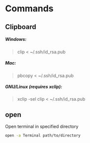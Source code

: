 # Commands

## Clipboard
##### Windows:

> clip < ~/.ssh/id_rsa.pub

##### Mac:

> pbcopy < ~/.ssh/id_rsa.pub

##### GNU/Linux (requires xclip):

> xclip -sel clip < ~/.ssh/id_rsa.pub

## open

Open terminal in specified directory

```bash
open -a Terminal path/to/directory
```
